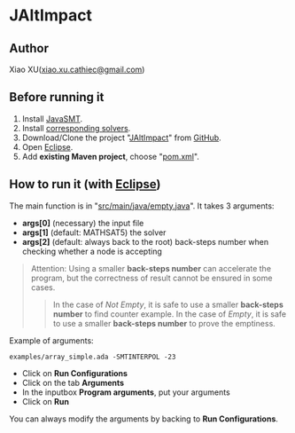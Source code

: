 # JAltImpact

## Author
Xiao XU(xiao.xu.cathiec@gmail.com)

## Before running it
1. Install [JavaSMT](https://github.com/sosy-lab/java-smt).
2. Install [corresponding solvers](https://github.com/sosy-lab/java-smt/blob/master/README.md#installation).
3. Download/Clone the project "[JAltImpact](https://github.com/cathiec/JAltImpact)" from [GitHub](https://github.com).
4. Open [Eclipse](http://www.eclipse.org/downloads/).
5. Add **existing Maven project**, choose "[pom.xml](https://github.com/cathiec/JAltImpact/blob/master/pom.xml)".

## How to run it (with [Eclipse](http://www.eclipse.org/downloads/))
The main function is in "[src/main/java/empty.java](https://github.com/cathiec/JAltImpact/blob/master/src/main/java/empty.java)".
It takes 3 arguments:
* **args[0]** (necessary) the input file
* **args[1]** (default: MATHSAT5) the solver
* **args[2]** (default: always back to the root) back-steps number when checking whether a node is accepting
> Attention: Using a smaller **back-steps number** can accelerate the program, but the correctness of result cannot be ensured in some cases.
>> In the case of *Not Empty*, it is safe to use a smaller **back-steps number** to find counter example.
>> In the case of *Empty*, it is safe to use a smaller **back-steps number** to prove the emptiness.

Example of arguments:
```
examples/array_simple.ada -SMTINTERPOL -23
```

* Click on **Run Configurations**
* Click on the tab **Arguments**
* In the inputbox **Program arguments**, put your arguments
* Click on **Run**

You can always modify the arguments by backing to **Run Configurations**.
